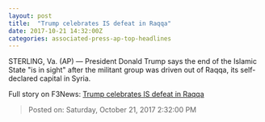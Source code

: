 ```yaml
---
layout: post
title:  "Trump celebrates IS defeat in Raqqa"
date: 2017-10-21 14:32:00Z
categories: associated-press-ap-top-headlines
---
```


STERLING, Va. (AP) — President Donald Trump says the end of the Islamic State "is in sight" after the militant group was driven out of Raqqa, its self-declared capital in Syria.


Full story on F3News: [Trump celebrates IS defeat in Raqqa](http://www.f3nws.com/n/2ajzrC)

> Posted on: Saturday, October 21, 2017 2:32:00 PM

